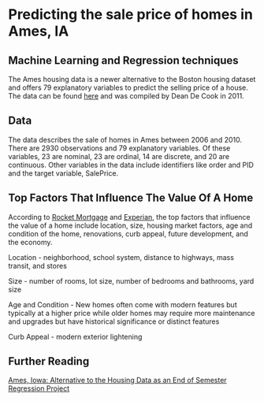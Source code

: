 # Predicting the sale price of homes in Ames, IA 
## Machine Learning and Regression techniques

The Ames housing data is a newer alternative to the Boston housing dataset and offers 79 explanatory variables to predict the selling price of a house. The data can be found [here](https://www.kaggle.com/datasets/marcopale/housing) and was compiled by Dean De Cook in 2011. 

## Data

The data describes the sale of homes in Ames between 2006 and 2010. There are 2930 observations and 79 explanatory variables. Of these variables, 23 are nominal, 23 are ordinal, 14 are discrete, and 20 are continuous. Other variables in the data include identifiers like order and PID and the target variable, SalePrice. 

## Top Factors That Influence The Value Of A Home

According to [Rocket Mortgage](https://www.rockethomes.com/blog/home-selling/factors-that-influence-homes-value) and [Experian](https://www.experian.com/blogs/ask-experian/factors-that-affect-home-value/), the top factors that influence the value of a home include location, size, housing market factors, age and condition of the home, renovations, curb appeal, future development, and the economy.

Location - neighborhood, school system, distance to highways, mass transit, and stores

Size - number of rooms, lot size, number of bedrooms and bathrooms, yard size 

Age and Condition - New homes often come with modern features but typically at a higher price while older homes may require more maintenance and upgrades but have historical significance or distinct features

Curb Appeal - modern exterior lightening

## Further Reading
[Ames, Iowa: Alternative to the Housing Data as an End of Semester Regression Project](https://jse.amstat.org/v19n3/decock.pdf)
